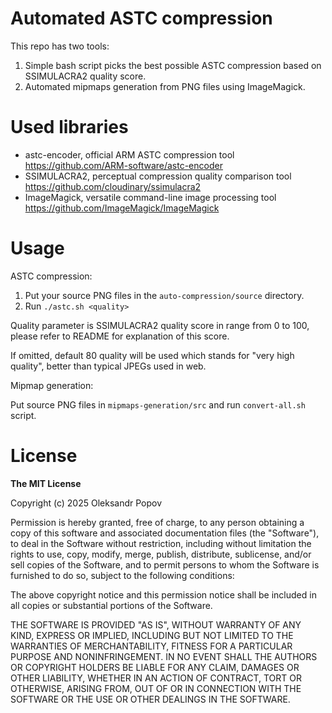 # Automated ASTC compression

This repo has two tools:
1. Simple bash script picks the best possible ASTC compression based on SSIMULACRA2 quality score.
2. Automated mipmaps generation from PNG files using ImageMagick.

# Used libraries

- astc-encoder, official ARM ASTC compression tool https://github.com/ARM-software/astc-encoder
- SSIMULACRA2, perceptual compression quality comparison tool https://github.com/cloudinary/ssimulacra2
- ImageMagick, versatile command-line image processing tool https://github.com/ImageMagick/ImageMagick

# Usage

ASTC compression:

1. Put your source PNG files in the `auto-compression/source` directory.
2. Run `./astc.sh <quality>`

Quality parameter is SSIMULACRA2 quality score in range from 0 to 100, please refer to README for explanation of this score.

If omitted, default 80 quality will be used which stands for "very high quality", better than typical JPEGs used in web.

Mipmap generation:

Put source PNG files in `mipmaps-generation/src` and run `convert-all.sh` script.

# License

**The MIT License**

Copyright (c) 2025 Oleksandr Popov

Permission is hereby granted, free of charge, to any person obtaining a copy of this software and associated documentation files (the "Software"), to deal in the Software without restriction, including without limitation the rights to use, copy, modify, merge, publish, distribute, sublicense, and/or sell copies of the Software, and to permit persons to whom the Software is furnished to do so, subject to the following conditions:

The above copyright notice and this permission notice shall be included in all copies or substantial portions of the Software.

THE SOFTWARE IS PROVIDED "AS IS", WITHOUT WARRANTY OF ANY KIND, EXPRESS OR IMPLIED, INCLUDING BUT NOT LIMITED TO THE WARRANTIES OF MERCHANTABILITY, FITNESS FOR A PARTICULAR PURPOSE AND NONINFRINGEMENT. IN NO EVENT SHALL THE AUTHORS OR COPYRIGHT HOLDERS BE LIABLE FOR ANY CLAIM, DAMAGES OR OTHER LIABILITY, WHETHER IN AN ACTION OF CONTRACT, TORT OR OTHERWISE, ARISING FROM, OUT OF OR IN CONNECTION WITH THE SOFTWARE OR THE USE OR OTHER DEALINGS IN THE SOFTWARE.
